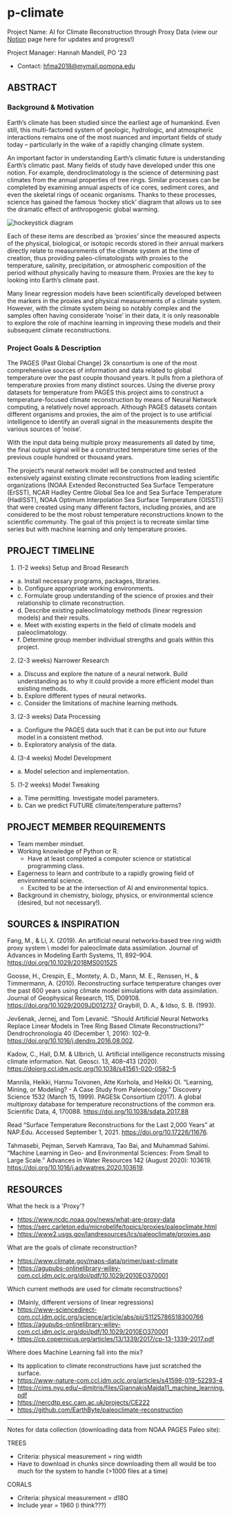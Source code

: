 # p-climate
Project Name: AI for Climate Reconstruction through Proxy Data
(view our [Notion](https://gray-hydrant-034.notion.site/p-climate-11c1b705fd824417a5bfd1d0fea04e3d) page here for updates and progress!)

Project Manager: Hannah Mandell, PO ’23
  - Contact: hfma2018@mymail.pomona.edu

## ABSTRACT
### Background & Motivation 
Earth’s climate has been studied since the earliest age of humankind. Even still, this multi-factored system of geologic, hydrologic, and atmospheric interactions remains one of the most nuanced and important fields of study today – particularly in the wake of a rapidly changing climate system. 

An important factor in understanding Earth’s climatic future is understanding Earth’s climatic past. Many fields of study have developed under this one notion. For example, dendroclimatology is the science of determining past climates from the annual properties of tree rings. Similar processes can be completed by examining annual aspects of ice cores, sediment cores, and even the skeletal rings of oceanic organisms. Thanks to these processes, science has gained the famous ‘hockey stick’ diagram that allows us to see the dramatic effect of anthropogenic global warming. 

![hockeystick diagram](https://1.bp.blogspot.com/-8y06JBzLbU0/T4F7o536y6I/AAAAAAAAAXs/UFc2vM6gRxs/s1600/Hockey_stick_chart_ipcc_large.jpg)

Each of these items are described as ‘proxies’ since the measured aspects of the physical, biological, or isotopic records stored in their annual markers directly relate to measurements of the climate system at the time of creation, thus providing paleo-climatologists with proxies to the temperature, salinity, precipitation, or atmospheric composition of the period without physically having to measure them. Proxies are the key to looking into Earth’s climate past. 

Many linear regression models have been scientifically developed between the markers in the proxies and physical measurements of a climate system. However, with the climate system being so notably complex and the samples often having considerate ‘noise’ in their data, it is only reasonable to explore the role of machine learning in improving these models and their subsequent climate reconstructions. 

### Project Goals & Description
The PAGES (Past Global Change) 2k consortium is one of the most comprehensive sources of information and data related to global temperature over the past couple thousand years. It pulls from a plethora of temperature proxies from many distinct sources. Using the diverse proxy datasets for temperature from PAGES this project aims to construct a temperature-focused climate reconstruction by means of Neural Network computing, a relatively novel approach. Although PAGES datasets contain different organisms and proxies, the aim of the project is to use artificial intelligence to identify an overall signal in the measurements despite the various sources of ‘noise’. 
 
With the input data being multiple proxy measurements all dated by time, the final output signal will be a constructed temperature time series of the previous couple hundred or thousand years.

The project’s neural network model will be constructed and tested extensively against existing climate reconstructions from leading scientific organizations (NOAA Extended Reconstructed Sea Surface Temperature (ErSST), NCAR Hadley Centre Global Sea Ice and Sea Surface Temperature (HadISST), NOAA Optimum Interpolation Sea Surface Temperature (OISST)) that were created using many different factors, including proxies, and are considered to be the most robust temperature reconstructions known to the scientific community. The goal of this project is to recreate similar time series but with machine learning and only temperature proxies. 

## PROJECT TIMELINE
1.	(1-2 weeks) Setup and Broad Research
  - a.	Install necessary programs, packages, libraries.
  - b.	Configure appropriate working environments.
  - c.	Formulate group understanding of the science of proxies and their relationship to climate reconstruction. 
  - d.	Describe existing paleoclimatology methods (linear regression models) and their results.
  - e.	Meet with existing experts in the field of climate models and paleoclimatology. 
  - f.	Determine group member individual strengths and goals within this project.
  
2.	(2-3 weeks) Narrower Research
  - a.	Discuss and explore the nature of a neural network. Build understanding as to why it could provide a more efficient model than existing methods.
  - b.	Explore different types of neural networks. 
  - c.	Consider the limitations of machine learning methods.
  
3.	(2-3 weeks) Data Processing
  - a.	Configure the PAGES data such that it can be put into our future model in a consistent method.
  - b.	Exploratory analysis of the data.
  
4.	(3-4 weeks) Model Development
  - a.	 Model selection and implementation.
  
5.	(1-2 weeks) Model Tweaking
  - a.	Time permitting. Investigate model parameters. 
  - b. Can we predict FUTURE climate/temperature patterns?

## PROJECT MEMBER REQUIREMENTS
- Team member mindset.
- Working knowledge of Python or R.
  - Have at least completed a computer science or statistical programming class.
- Eagerness to learn and contribute to a rapidly growing field of environmental science.
  - Excited to be at the intersection of AI and environmental topics.
- Background in chemistry, biology, physics, or environmental science (desired, but not necessary!).

## SOURCES & INSPIRATION
Fang, M., & Li, X. (2019). An artificial neural networks‐based tree ring width proxy system \	model 
 for paleoclimate data assimilation. Journal of Advances in Modeling Earth 
 Systems, 11, 892–904. https://doi.org/10.1029/2018MS001525 

Goosse, H., Crespin, E., Montety, A. D., Mann, M. E., Renssen, H., & Timmermann, A. (2010). 
 Reconstructing surface temperature changes over the past 600 years using climate model 
 simulations with data assimilation. Journal of Geophysical Research, 115, D09108. https://doi.org/10.1029/2009JD012737 Graybill, D. A., & Idso, S. B. (1993).

Jevšenak, Jernej, and Tom Levanič. “Should Artificial Neural Networks Replace Linear Models 
 in Tree Ring Based Climate Reconstructions?” Dendrochronologia 40 (December 1, 
 2016): 102–9. https://doi.org/10.1016/j.dendro.2016.08.002.

Kadow, C., Hall, D.M. & Ulbrich, U. Artificial intelligence reconstructs missing climate 
 information. Nat. Geosci. 13, 408–413 (2020). 
 https://doiorg.ccl.idm.oclc.org/10.1038/s41561-020-0582-5 

Mannila, Heikki, Hannu Toivonen, Atte Korhola, and Heikki Ol. “Learning, Mining, or 
 Modeling? - A Case Study from Paleoecology.” Discovery Science 1532 (March 15, 1999).
 PAGESk Consortium (2017). A global multiproxy database for temperature reconstructions of 
 the common era. Scientific Data, 4, 170088. https://doi.org/10.1038/sdata.2017.88

Read “Surface Temperature Reconstructions for the Last 2,000 Years” at NAP.Edu. Accessed 
 September 1, 2021. https://doi.org/10.17226/11676.

Tahmasebi, Pejman, Serveh Kamrava, Tao Bai, and Muhammad Sahimi. “Machine Learning in 
 Geo- and Environmental Sciences: From Small to Large Scale.” Advances in Water 
 Resources 142 (August 2020): 103619. https://doi.org/10.1016/j.advwatres.2020.103619.
 
 ## RESOURCES
 
 What the heck is a 'Proxy'?
 - https://www.ncdc.noaa.gov/news/what-are-proxy-data
 - https://serc.carleton.edu/microbelife/topics/proxies/paleoclimate.html
 - https://www2.usgs.gov/landresources/lcs/paleoclimate/proxies.asp

What are the goals of climate reconstruction?
- https://www.climate.gov/maps-data/primer/past-climate
- https://agupubs-onlinelibrary-wiley-com.ccl.idm.oclc.org/doi/pdf/10.1029/2010EO370001

Which current methods are used for climate reconstructions?
- (Mainly, different versions of linear regressions)
- https://www-sciencedirect-com.ccl.idm.oclc.org/science/article/abs/pii/S1125786518300766
- https://agupubs-onlinelibrary-wiley-com.ccl.idm.oclc.org/doi/pdf/10.1029/2010EO370001
- https://cp.copernicus.org/articles/13/1339/2017/cp-13-1339-2017.pdf

Where does Machine Learning fall into the mix?
- Its application to climate reconstructions have just scratched the surface. 
- https://www-nature-com.ccl.idm.oclc.org/articles/s41598-019-52293-4
- https://cims.nyu.edu/~dimitris/files/GiannakisMajda11_machine_learning.pdf
- https://nercdtp.esc.cam.ac.uk/projects/CE222
- https://github.com/EarthByte/paleoclimate-reconstruction

----------

Notes for data collection (downloading data from NOAA PAGES Paleo site):

TREES
- Criteria: physical measurement = ring width
- Have to download in chunks since downloading them all would be too much for the system to handle (>1000 files at a time)

CORALS
- Criteria: physical measurement = d18O
- Include year = 1960 (i think???)
